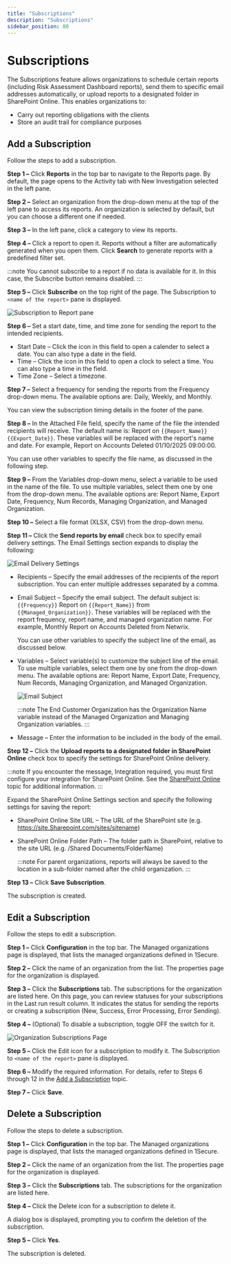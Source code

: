 ```yaml
---
title: "Subscriptions"
description: "Subscriptions"
sidebar_position: 80
---
```


# Subscriptions

The Subscriptions feature allows organizations to schedule certain reports
(including Risk Assessment Dashboard reports), send them to specific email addresses automatically,
or upload reports to a designated folder in SharePoint Online. This enables organizations to:

- Carry out reporting obligations with the clients
- Store an audit trail for compliance purposes

## Add a Subscription

Follow the steps to add a subscription.

**Step 1 –** Click **Reports** in the top bar to navigate to the Reports page. By default, the page
opens to the Activity tab with New Investigation selected in the left pane.

**Step 2 –** Select an organization from the drop-down menu at the top of the left pane to access
its reports. An organization is selected by default, but you can choose a different one if needed.

**Step 3 –** In the left pane, click a category to view its reports.

**Step 4 –** Click a report to open it. Reports without a filter are automatically generated when
you open them. Click **Search** to generate reports with a predefined filter set.

:::note
You cannot subscribe to a report if no data is available for it. In this case, the
Subscribe button remains disabled.
:::


**Step 5 –** Click **Subscribe** on the top right of the page. The Subscription to
`<name of the report>` pane is displayed.

![Subscription to Report pane](/images/1secure/admin/searchandreports/subscriptions.webp)

**Step 6 –** Set a start date, time, and time zone for sending the report to the intended
recipients.

- Start Date – Click the icon in this field to open a calender to select a date. You can also type a
  date in the field.
- Time – Click the icon in this field to open a clock to select a time. You can also type a time in
  the field.
- Time Zone – Select a timezone.

**Step 7 –** Select a frequency for sending the reports from the Frequency drop-down menu. The
available options are: Daily, Weekly, and Monthly.

You can view the subscription timing details in the footer of the pane.

**Step 8 –** In the Attached File field, specify the name of the file the intended recipients will
receive. The default name is: Report on `{{Report_Name}}` `{{Export_Date}}`. These variables will be
replaced with the report's name and date. For example, Report on Accounts Deleted 01/10/2025
09:00:00.

You can use other variables to specify the file name, as discussed in the following step.

**Step 9 –** From the Variables drop-down menu, select a variable to be used in the name of the
file. To use multiple variables, select them one by one from the drop-down menu. The available
options are: Report Name, Export Date, Frequency, Num Records, Managing Organization, and Managed
Organization.

**Step 10 –** Select a file format (XLSX, CSV) from the drop-down menu.

**Step 11 –** Click the **Send reports by email** check box to specify email delivery settings. The
Email Settings section expands to display the following:

![Email Delivery Settings](/images/1secure/admin/searchandreports/subscriptionsemailsettings.webp)

- Recipients – Specify the email addresses of the recipients of the report subscription. You can
  enter multiple addresses separated by a comma.
- Email Subject – Specify the email subject. The default subject is: `{{Frequency}}` Report on
  `{{Report_Name}}` from `{{Managed_Organization}}`. These variables will be replaced with the
  report frequency, report name, and managed organization name. For example, Monthly Report on
  Accounts Deleted from Netwrix.

    You can use other variables to specify the subject line of the email, as discussed below.

- Variables – Select variable(s) to customize the subject line of the email. To use multiple
  variables, select them one by one from the drop-down menu. The available options are: Report Name,
  Export Date, Frequency, Num Records, Managing Organization, and Managed Organization.

    ![Email Subject](/images/1secure/admin/searchandreports/subscriptions_2.webp)

    :::note
    The End Customer Organization has the Organization Name variable instead of the
    Managed Organization and Managing Organization variables.
    :::


- Message – Enter the information to be included in the body of the email.

**Step 12 –** Click the **Upload reports to a designated folder in SharePoint Online** check box to
specify the settings for SharePoint Online delivery.

:::note
If you encounter the message, Integration required, you must first configure your
integration for SharePoint Online. See the
[SharePoint Online](/docs/1secure/integration/sharepointonline.md) topic for additional information.
:::


Expand the SharePoint Online Settings section and specify the following settings for saving the
report:

- SharePoint Online Site URL – The URL of the SharePoint site (e.g.
  https://site.Sharepoint.com/sites/sitename)
- SharePoint Online Folder Path – The folder path in SharePoint, relative to the site URL (e.g.
  /Shared Documents/FolderName)

    :::note
    For parent organizations, reports will always be saved to the location in a sub-folder
    named after the child organization.
    :::


**Step 13 –** Click **Save Subscription**.

The subscription is created.

## Edit a Subscription

Follow the steps to edit a subscription.

**Step 1 –** Click **Configuration** in the top bar. The Managed organizations page is displayed,
that lists the managed organizations defined in 1Secure.

**Step 2 –** Click the name of an organization from the list. The properties page for the
organization is displayed.

**Step 3 –** Click the **Subscriptions** tab. The subscriptions for the organization are listed
here. On this page, you can review statuses for your subscriptions in the Last run result column. It
indicates the status for sending the reports or creating a subscription (New, Success, Error
Processing, Error Sending).

**Step 4 –** (Optional) To disable a subscription, toggle OFF the switch for it.

![Organization Subscriptions Page](/images/1secure/admin/searchandreports/subscriptions_3.webp)

**Step 5 –** Click the Edit icon for a subscription to modify it. The Subscription to
`<name of the report>` pane is displayed.

**Step 6 –** Modify the required information. For details, refer to Steps 6 through 12 in the
[Add a Subscription](#add-a-subscription) topic.

**Step 7 –** Click **Save**.

## Delete a Subscription

Follow the steps to delete a subscription.

**Step 1 –** Click **Configuration** in the top bar. The Managed organizations page is displayed,
that lists the managed organizations defined in 1Secure.

**Step 2 –** Click the name of an organization from the list. The properties page for the
organization is displayed.

**Step 3 –** Click the **Subscriptions** tab. The subscriptions for the organization are listed
here.

**Step 4 –** Click the Delete icon for a subscription to delete it.

A dialog box is displayed, prompting you to confirm the deletion of the subscription.

**Step 5 –** Click **Yes**.

The subscription is deleted.
